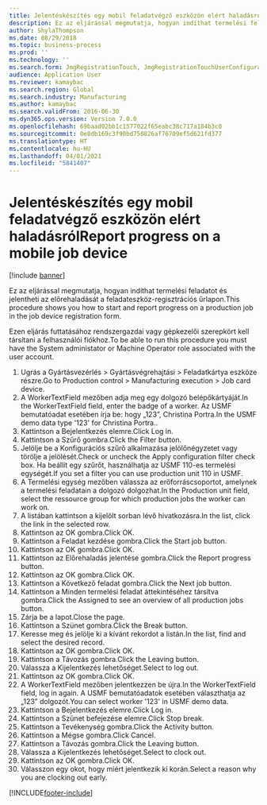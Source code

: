 ```yaml
---
title: Jelentéskészítés egy mobil feladatvégző eszközön elért haladásról
description: Ez az eljárással megmutatja, hogyan indíthat termelési feladatot és jelentheti az előrehaladását a feladateszköz-regisztrációs űrlapon.
author: ShylaThompson
ms.date: 08/29/2018
ms.topic: business-process
ms.prod: ''
ms.technology: ''
ms.search.form: JmgRegistrationTouch, JmgRegistrationTouchUserConfiguration, JmgRegistrationTouchStart, JmgRegistrationTouchReportFeedback, JmgRegistrationTouchAssignedJobs, JmgRegistrationTouchBreak, JmgRegistrationTouchLeave, JmgRegistrationTouchIndirectActivity, JmgDialogForm, JmgRegistrationTouchReportProgress, JmgFeedbackWizard, JmgJobBundleProdFeedback
audience: Application User
ms.reviewer: kamaybac
ms.search.region: Global
ms.search.industry: Manufacturing
ms.author: kamaybac
ms.search.validFrom: 2016-06-30
ms.dyn365.ops.version: Version 7.0.0
ms.openlocfilehash: 69baad02bb1c1577022f65eabc38c717a184b3c0
ms.sourcegitcommit: 0e8db169c3f90bd750826af76709ef5d621fd377
ms.translationtype: HT
ms.contentlocale: hu-HU
ms.lasthandoff: 04/01/2021
ms.locfileid: "5841407"
---
```

# <a name="report-progress-on-a-mobile-job-device"></a><span data-ttu-id="66ce4-103">Jelentéskészítés egy mobil feladatvégző eszközön elért haladásról</span><span class="sxs-lookup"><span data-stu-id="66ce4-103">Report progress on a mobile job device</span></span>

[!include [banner](../../includes/banner.md)]

<span data-ttu-id="66ce4-104">Ez az eljárással megmutatja, hogyan indíthat termelési feladatot és jelentheti az előrehaladását a feladateszköz-regisztrációs űrlapon.</span><span class="sxs-lookup"><span data-stu-id="66ce4-104">This procedure shows you how to start and report progress on a production job in the job device registration form.</span></span>



<span data-ttu-id="66ce4-105">Ezen eljárás futtatásához rendszergazdai vagy gépkezelői szerepkört kell társítani a felhasználói fiókhoz.</span><span class="sxs-lookup"><span data-stu-id="66ce4-105">To be able to run this procedure you must have the System administator or Machine Operator role associated with the user account.</span></span>

1. <span data-ttu-id="66ce4-106">Ugrás a Gyártásvezérlés > Gyártásvégrehajtási > Feladatkártya eszköze részre.</span><span class="sxs-lookup"><span data-stu-id="66ce4-106">Go to Production control > Manufacturing execution > Job card device.</span></span>
2. <span data-ttu-id="66ce4-107">A WorkerTextField mezőben adja meg egy dolgozó belépőkártyáját.</span><span class="sxs-lookup"><span data-stu-id="66ce4-107">In the WorkerTextField field, enter the badge of a worker.</span></span> <span data-ttu-id="66ce4-108">Az USMF bemutatóadat esetében írja be: hogy „123”, Christina Portra.</span><span class="sxs-lookup"><span data-stu-id="66ce4-108">In the USMF demo data type '123' for Christina Portra..</span></span>
3. <span data-ttu-id="66ce4-109">Kattintson a Bejelentkezés elemre.</span><span class="sxs-lookup"><span data-stu-id="66ce4-109">Click Log in.</span></span>
4. <span data-ttu-id="66ce4-110">Kattintson a Szűrő gombra.</span><span class="sxs-lookup"><span data-stu-id="66ce4-110">Click the Filter button.</span></span>
5. <span data-ttu-id="66ce4-111">Jelölje be a Konfigurációs szűrő alkalmazása jelölőnégyzetet vagy törölje a jelölését.</span><span class="sxs-lookup"><span data-stu-id="66ce4-111">Check or uncheck the Apply configuration filter check box.</span></span> <span data-ttu-id="66ce4-112">Ha beállít egy szűrőt, használhatja az USMF 110-es termelési egységét.</span><span class="sxs-lookup"><span data-stu-id="66ce4-112">If you set a filter you can use production unit 110 in USMF.</span></span>
6. <span data-ttu-id="66ce4-113">A Termelési egység mezőben válassza az erőforráscsoportot, amelynek a termelési feladatain a dolgozó dolgozhat.</span><span class="sxs-lookup"><span data-stu-id="66ce4-113">In the Production unit field, select the ressource group for which production jobs the worker can work on.</span></span>
7. <span data-ttu-id="66ce4-114">A listában kattintson a kijelölt sorban lévő hivatkozásra.</span><span class="sxs-lookup"><span data-stu-id="66ce4-114">In the list, click the link in the selected row.</span></span>
8. <span data-ttu-id="66ce4-115">Kattintson az OK gombra.</span><span class="sxs-lookup"><span data-stu-id="66ce4-115">Click OK.</span></span>
9. <span data-ttu-id="66ce4-116">Kattintson a Feladat kezdése gombra.</span><span class="sxs-lookup"><span data-stu-id="66ce4-116">Click the Start job button.</span></span>
10. <span data-ttu-id="66ce4-117">Kattintson az OK gombra.</span><span class="sxs-lookup"><span data-stu-id="66ce4-117">Click OK.</span></span>
11. <span data-ttu-id="66ce4-118">Kattintson az Előrehaladás jelentése gombra.</span><span class="sxs-lookup"><span data-stu-id="66ce4-118">Click the Report progress button.</span></span>
12. <span data-ttu-id="66ce4-119">Kattintson az OK gombra.</span><span class="sxs-lookup"><span data-stu-id="66ce4-119">Click OK.</span></span>
13. <span data-ttu-id="66ce4-120">Kattintson a Következő feladat gombra.</span><span class="sxs-lookup"><span data-stu-id="66ce4-120">Click the Next job button.</span></span>
14. <span data-ttu-id="66ce4-121">Kattintson a Minden termelési feladat áttekintéséhez társítva gombra.</span><span class="sxs-lookup"><span data-stu-id="66ce4-121">Click the Assigned to see an overview of all production jobs button.</span></span>
15. <span data-ttu-id="66ce4-122">Zárja be a lapot.</span><span class="sxs-lookup"><span data-stu-id="66ce4-122">Close the page.</span></span>
16. <span data-ttu-id="66ce4-123">Kattintson a Szünet gombra.</span><span class="sxs-lookup"><span data-stu-id="66ce4-123">Click the Break button.</span></span>
17. <span data-ttu-id="66ce4-124">Keresse meg és jelölje ki a kívánt rekordot a listán.</span><span class="sxs-lookup"><span data-stu-id="66ce4-124">In the list, find and select the desired record.</span></span>
18. <span data-ttu-id="66ce4-125">Kattintson az OK gombra.</span><span class="sxs-lookup"><span data-stu-id="66ce4-125">Click OK.</span></span>
19. <span data-ttu-id="66ce4-126">Kattintson a Távozás gombra.</span><span class="sxs-lookup"><span data-stu-id="66ce4-126">Click the Leaving button.</span></span>
20. <span data-ttu-id="66ce4-127">Válassza a Kijelentkezés lehetőséget.</span><span class="sxs-lookup"><span data-stu-id="66ce4-127">Select to log out.</span></span>
21. <span data-ttu-id="66ce4-128">Kattintson az OK gombra.</span><span class="sxs-lookup"><span data-stu-id="66ce4-128">Click OK.</span></span>
22. <span data-ttu-id="66ce4-129">A WorkerTextField mezőben jelentkezzen be újra.</span><span class="sxs-lookup"><span data-stu-id="66ce4-129">In the WorkerTextField field, log in again.</span></span> <span data-ttu-id="66ce4-130">A USMF bemutatóadatok esetében választhatja az „123” dolgozót.</span><span class="sxs-lookup"><span data-stu-id="66ce4-130">You can select worker '123' in USMF demo data.</span></span>
23. <span data-ttu-id="66ce4-131">Kattintson a Bejelentkezés elemre.</span><span class="sxs-lookup"><span data-stu-id="66ce4-131">Click Log in.</span></span>
24. <span data-ttu-id="66ce4-132">Kattintson a Szünet befejezése elemre.</span><span class="sxs-lookup"><span data-stu-id="66ce4-132">Click Stop break.</span></span>
25. <span data-ttu-id="66ce4-133">Kattintson a Tevékenység gombra.</span><span class="sxs-lookup"><span data-stu-id="66ce4-133">Click the Activity button.</span></span>
26. <span data-ttu-id="66ce4-134">Kattintson a Mégse gombra.</span><span class="sxs-lookup"><span data-stu-id="66ce4-134">Click Cancel.</span></span>
27. <span data-ttu-id="66ce4-135">Kattintson a Távozás gombra.</span><span class="sxs-lookup"><span data-stu-id="66ce4-135">Click the Leaving button.</span></span>
28. <span data-ttu-id="66ce4-136">Válassza a Kijelentkezés lehetőséget.</span><span class="sxs-lookup"><span data-stu-id="66ce4-136">Select to clock out.</span></span>
29. <span data-ttu-id="66ce4-137">Kattintson az OK gombra.</span><span class="sxs-lookup"><span data-stu-id="66ce4-137">Click OK.</span></span>
30. <span data-ttu-id="66ce4-138">Válasszon egy okot, hogy miért jelentkezik ki korán.</span><span class="sxs-lookup"><span data-stu-id="66ce4-138">Select a reason why you are clocking out early.</span></span>



[!INCLUDE[footer-include](../../../includes/footer-banner.md)]